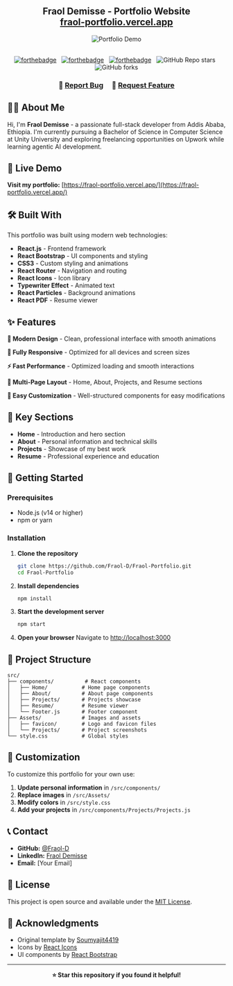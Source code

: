 <h2 align="center">
  Fraol Demisse - Portfolio Website<br/>
  <a href="https://fraol-portfolio.vercel.app/" target="_blank">fraol-portfolio.vercel.app</a>
</h2>
<div align="center">
  <img alt="Portfolio Demo" src="./Images/readme-img1.png" />
</div>

<br/>

<center>

[![forthebadge](https://forthebadge.com/images/badges/built-with-love.svg)](https://forthebadge.com) &nbsp;
[![forthebadge](https://forthebadge.com/images/badges/made-with-javascript.svg)](https://forthebadge.com) &nbsp;
[![forthebadge](https://forthebadge.com/images/badges/open-source.svg)](https://forthebadge.com) &nbsp;
![GitHub Repo stars](https://img.shields.io/github/stars/Fraol-D/Fraol-Portfolio?color=red&logo=github&style=for-the-badge) &nbsp;
![GitHub forks](https://img.shields.io/github/forks/Fraol-D/Fraol-Portfolio?color=red&logo=github&style=for-the-badge)

</center>

<h3 align="center">
    🔹
    <a href="https://github.com/Fraol-D/Fraol-Portfolio/issues">Report Bug</a> &nbsp; &nbsp;
    🔹
    <a href="https://github.com/Fraol-D/Fraol-Portfolio/issues">Request Feature</a>
</h3>

## 👨‍💻 About Me

Hi, I'm **Fraol Demisse** - a passionate full-stack developer from Addis Ababa, Ethiopia. I'm currently pursuing a Bachelor of Science in Computer Science at Unity University and exploring freelancing opportunities on Upwork while learning agentic AI development.

## 🚀 Live Demo

**Visit my portfolio:** [https://fraol-portfolio.vercel.app/](https://fraol-portfolio.vercel.app/)

## 🛠 Built With

This portfolio was built using modern web technologies:

- **React.js** - Frontend framework
- **React Bootstrap** - UI components and styling
- **CSS3** - Custom styling and animations
- **React Router** - Navigation and routing
- **React Icons** - Icon library
- **Typewriter Effect** - Animated text
- **React Particles** - Background animations
- **React PDF** - Resume viewer

## ✨ Features

**🎨 Modern Design** - Clean, professional interface with smooth animations

**📱 Fully Responsive** - Optimized for all devices and screen sizes

**⚡ Fast Performance** - Optimized loading and smooth interactions

**🎯 Multi-Page Layout** - Home, About, Projects, and Resume sections

**🔧 Easy Customization** - Well-structured components for easy modifications

## 🎯 Key Sections

- **Home** - Introduction and hero section
- **About** - Personal information and technical skills
- **Projects** - Showcase of my best work
- **Resume** - Professional experience and education

## 🚀 Getting Started

### Prerequisites

- Node.js (v14 or higher)
- npm or yarn

### Installation

1. **Clone the repository**
   ```bash
   git clone https://github.com/Fraol-D/Fraol-Portfolio.git
   cd Fraol-Portfolio
   ```

2. **Install dependencies**
   ```bash
   npm install
   ```

3. **Start the development server**
   ```bash
   npm start
   ```

4. **Open your browser**
   Navigate to [http://localhost:3000](http://localhost:3000)

## 📁 Project Structure

```
src/
├── components/          # React components
│   ├── Home/           # Home page components
│   ├── About/          # About page components
│   ├── Projects/       # Projects showcase
│   ├── Resume/         # Resume viewer
│   └── Footer.js       # Footer component
├── Assets/             # Images and assets
│   ├── favicon/        # Logo and favicon files
│   └── Projects/       # Project screenshots
└── style.css           # Global styles
```

## 🎨 Customization

To customize this portfolio for your own use:

1. **Update personal information** in `/src/components/`
2. **Replace images** in `/src/Assets/`
3. **Modify colors** in `/src/style.css`
4. **Add your projects** in `/src/components/Projects/Projects.js`

## 📞 Contact

- **GitHub:** [@Fraol-D](https://github.com/Fraol-D)
- **LinkedIn:** [Fraol Demisse](https://www.linkedin.com/in/fraol-demisse-218b89239/)
- **Email:** [Your Email]

## 📄 License

This project is open source and available under the [MIT License](LICENSE).

## 🙏 Acknowledgments

- Original template by [Soumyajit4419](https://github.com/soumyajit4419/Portfolio)
- Icons by [React Icons](https://react-icons.github.io/react-icons/)
- UI components by [React Bootstrap](https://react-bootstrap.github.io/)

---

<div align="center">

**⭐ Star this repository if you found it helpful!**

</div>
